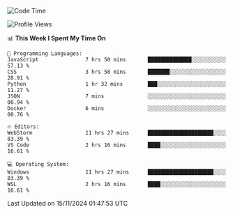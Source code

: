 <!--START_SECTION:waka-->
![Code Time](http://img.shields.io/badge/Code%20Time-763%20hrs%2058%20mins-blue)

![Profile Views](http://img.shields.io/badge/Profile%20Views-11-blue)

📊 **This Week I Spent My Time On** 

```text
💬 Programming Languages: 
JavaScript               7 hrs 50 mins       ██████████████░░░░░░░░░░░   57.13 % 
CSS                      3 hrs 58 mins       ███████░░░░░░░░░░░░░░░░░░   28.91 % 
Python                   1 hr 32 mins        ███░░░░░░░░░░░░░░░░░░░░░░   11.27 % 
JSON                     7 mins              ░░░░░░░░░░░░░░░░░░░░░░░░░   00.94 % 
Docker                   6 mins              ░░░░░░░░░░░░░░░░░░░░░░░░░   00.76 % 

🔥 Editors: 
WebStorm                 11 hrs 27 mins      █████████████████████░░░░   83.39 % 
VS Code                  2 hrs 16 mins       ████░░░░░░░░░░░░░░░░░░░░░   16.61 % 

💻 Operating System: 
Windows                  11 hrs 27 mins      █████████████████████░░░░   83.39 % 
WSL                      2 hrs 16 mins       ████░░░░░░░░░░░░░░░░░░░░░   16.61 % 
```


 Last Updated on 15/11/2024 01:47:53 UTC
<!--END_SECTION:waka-->
